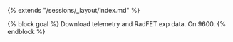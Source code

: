 {% extends "/sessions/_layout/index.md" %}

{% block goal %}
Download telemetry and RadFET exp data. On 9600.
{% endblock %}
